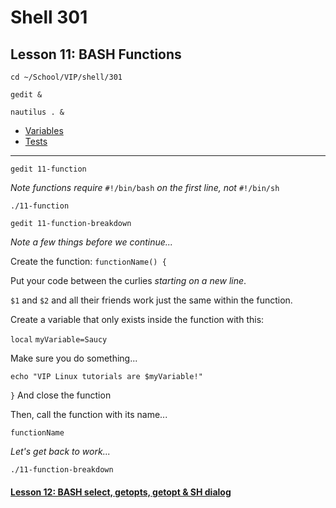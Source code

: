 # Shell 301
## Lesson 11: BASH Functions

`cd ~/School/VIP/shell/301`

`gedit &`

`nautilus . &`

- [Variables](https://github.com/inkVerb/vip/blob/master/Cheat-Sheets/Variables.md)
- [Tests](https://github.com/inkVerb/vip/blob/master/Cheat-Sheets/Tests.md)

___

`gedit 11-function`

*Note functions require* `#!/bin/bash` *on the first line, not* `#!/bin/sh`

`./11-function`

`gedit 11-function-breakdown`

*Note a few things before we continue...*

Create the function: `functionName() {`

Put your code between the curlies *starting on a new line*.

`$1` and `$2` and all their friends work just the same within the function.

Create a variable that only exists inside the function with this:

`local` `myVariable=Saucy`

Make sure you do something...

`echo "VIP Linux tutorials are $myVariable!"`

`}` And close the function

Then, call the function with its name...

`functionName`

*Let's get back to work...*

`./11-function-breakdown`

#### [Lesson 12: BASH select, getopts, getopt & SH dialog](https://github.com/inkVerb/vip/blob/master/301-shell/Lesson-12.md)

